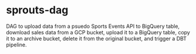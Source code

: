 # sprouts-dag

DAG to upload data from a psuedo Sports Events API to BigQuery table, download sales data from a GCP bucket, upload it to a BigQuery table, copy it to an archive bucket, delete it from the original bucket, and trigger a DBT pipeline.